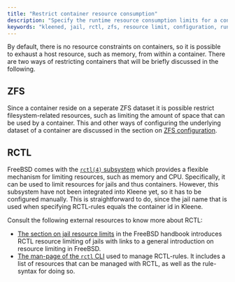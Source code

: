 ```yaml
---
title: "Restrict container resource consumption"
description: "Specify the runtime resource consumption limits for a container"
keywords: "kleened, jail, rctl, zfs, resource limit, configuration, runtime"
---
```


By default, there is no resource constraints on containers, so it is possible
to exhaust a host resource, such as memory, from within a container.
There are two ways of restricting containers that will be briefly discussed
in the following.

## ZFS

Since a container reside on a seperate ZFS dataset it is possible restrict
filesystem-related resources, such as limiting the amount of space that can be
used by a container. This and other ways of configuring the underlying dataset
of a container are discussed in the section on [ZFS configuration](/operation/zfs).

## RCTL

FreeBSD comes with the [`rctl(4)` subsystem](https://man.freebsd.org/cgi/man.cgi?query=rctl&sektion=4)
which provides a flexible mechanism for limiting resources, such as memory and CPU.
Specifically, it can be used to limit resources for jails and thus
containers. However, this subsystem have not been integrated into Kleene yet, so
it has to be configured manually. This is straightforward to do, since the jail name
that is used when specifying RCTL-rules equals the container id in Kleene.

Consult the following external resources to know more about RCTL:

- [The section on jail resource limits](https://docs.freebsd.org/en/books/handbook/jails/#jail-resource-limits)
  in the FreeBSD handbook introduces RCTL resource limiting of jails with
  links to a general introduction on resource limiting in FreeBSD.
- [The man-page of the `rctl` CLI](https://man.freebsd.org/cgi/man.cgi?query=rctl&sektion=8)
  used to manage RCTL-rules. It includes a list of resources
  that can be managed with RCTL, as well as the rule-syntax for doing so.
